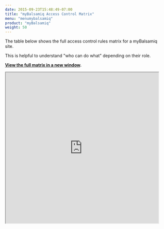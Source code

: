 ```yaml
---
date: 2015-09-23T15:48:49-07:00
title: "myBalsamiq Access Control Matrix"
menu: "menumybalsamiq"
product: "myBalsamiq"
weight: 50
---
```


The table below shows the full access control rules matrix for a myBalsamiq site.

This is helpful to understand "who can do what" depending on their role.

**[View the full matrix in a new window](https://docs.google.com/spreadsheets/d/1icLv0Xtay_ghq0pjuCLi1du8EbKFCPxi4bq1ugNIJQo/pubhtml?gid=1&single=true).**

<div style="height:500px"><iframe src="https://docs.google.com/spreadsheets/d/1icLv0Xtay_ghq0pjuCLi1du8EbKFCPxi4bq1ugNIJQo/pubhtml?gid=1&amp;single=true&amp;widget=true&amp;headers=false" width="100%" height="100%"></iframe></div>
